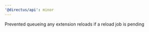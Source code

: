 ```yaml
---
'@directus/api': minor
---
```


Prevented queueing any extension reloads if a reload job is pending
